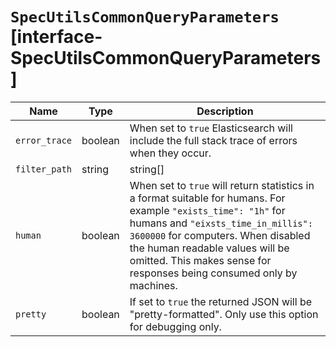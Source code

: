 # `SpecUtilsCommonQueryParameters` [interface-SpecUtilsCommonQueryParameters]

| Name | Type | Description |
| - | - | - |
| `error_trace` | boolean | When set to `true` Elasticsearch will include the full stack trace of errors when they occur. |
| `filter_path` | string | string[] | Comma-separated list of filters in dot notation which reduce the response returned by Elasticsearch. |
| `human` | boolean | When set to `true` will return statistics in a format suitable for humans. For example `"exists_time": "1h"` for humans and `"eixsts_time_in_millis": 3600000` for computers. When disabled the human readable values will be omitted. This makes sense for responses being consumed only by machines. |
| `pretty` | boolean | If set to `true` the returned JSON will be "pretty-formatted". Only use this option for debugging only. |
